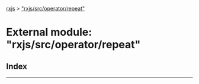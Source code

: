 [rxjs](../README.md) > ["rxjs/src/operator/repeat"](../modules/_rxjs_src_operator_repeat_.md)

# External module: "rxjs/src/operator/repeat"

## Index

---

